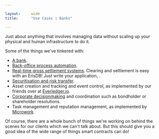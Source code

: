 ```yaml
---

layout:     wide
title:      "Use Cases | Banks"

---
```


Just about anything that involves managing data without scaling up your physical and human infrastructure to do it. 

Some of the things we've tinkered with: 

* [A bank](https://eng.erisindustries.com/tutorials/2015/03/11/solidity-1/).
* [Back-office process automation](https://github.com/eris-ltd/eris-std-lib/blob/master/examples/payroll.sol).
* [Real-time gross settlement systems](https://bankers.eris.industries/#/26). Clearing and settlement is easy with an ErisDB! Just write your application, .
* [Securitisation and risk transfer](https://db.erisindustries.com/distributed%20business/2015/04/28/smart-securitisation/).
* Asset creation and tracking and event control, as implemented by our friends over at [Everledger.io](http://www.everledger.io/smart_contracts).
* [Corporate decisionmaking](https://github.com/project-douglas/eris) and coordination such as bondholder or shareholder resolutions.
* Task management and reputation management, as implemented by [Microwork](https://bitcoinmagazine.com/20313/microwork-io-uses-smart-contracts-coordinate-small-tasks-worldwide/).

Of course, there are a whole bunch of things we're working on behind the scenes for our clients which we can't talk about. But this should give you a good idea of the wide range of things smart contracts can do!
